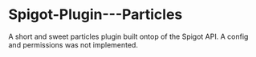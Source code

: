 # Spigot-Plugin---Particles
A short and sweet particles plugin built ontop of the Spigot API. A config and permissions was not implemented.
